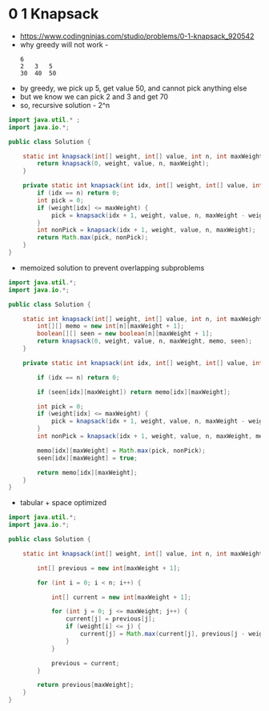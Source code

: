 # 0 1 Knapsack

- https://www.codingninjas.com/studio/problems/0-1-knapsack_920542
- why greedy will not work - 
  ```
  6
  2   3   5
  30  40  50
  ```
- by greedy, we pick up 5, get value 50, and cannot pick anything else
- but we know we can pick 2 and 3 and get 70
- so, recursive solution - 2^n

```java
import java.util.* ;
import java.io.*; 

public class Solution {

    static int knapsack(int[] weight, int[] value, int n, int maxWeight) {
        return knapsack(0, weight, value, n, maxWeight);
    }

    private static int knapsack(int idx, int[] weight, int[] value, int n, int maxWeight) {
        if (idx == n) return 0;
        int pick = 0;
        if (weight[idx] <= maxWeight) {
            pick = knapsack(idx + 1, weight, value, n, maxWeight - weight[idx]) + value[idx];
        }
        int nonPick = knapsack(idx + 1, weight, value, n, maxWeight);
        return Math.max(pick, nonPick);
    }
}
```

- memoized solution to prevent overlapping subproblems

```java
import java.util.*;
import java.io.*;

public class Solution {

    static int knapsack(int[] weight, int[] value, int n, int maxWeight) {
        int[][] memo = new int[n][maxWeight + 1];
        boolean[][] seen = new boolean[n][maxWeight + 1];
        return knapsack(0, weight, value, n, maxWeight, memo, seen);
    }

    private static int knapsack(int idx, int[] weight, int[] value, int n, int maxWeight, int[][] memo, boolean[][] seen) {

        if (idx == n) return 0;

        if (seen[idx][maxWeight]) return memo[idx][maxWeight];

        int pick = 0;
        if (weight[idx] <= maxWeight) {
            pick = knapsack(idx + 1, weight, value, n, maxWeight - weight[idx], memo, seen) + value[idx];
        }
        int nonPick = knapsack(idx + 1, weight, value, n, maxWeight, memo, seen);

        memo[idx][maxWeight] = Math.max(pick, nonPick);
        seen[idx][maxWeight] = true;

        return memo[idx][maxWeight];
    }
}
```

- tabular + space optimized 

```java
import java.util.*;
import java.io.*; 

public class Solution {

    static int knapsack(int[] weight, int[] value, int n, int maxWeight) {

        int[] previous = new int[maxWeight + 1];

        for (int i = 0; i < n; i++) {

            int[] current = new int[maxWeight + 1];

            for (int j = 0; j <= maxWeight; j++) {
                current[j] = previous[j];
                if (weight[i] <= j) {
                    current[j] = Math.max(current[j], previous[j - weight[i]] + value[i]);
                }
            }

            previous = current;
        }

        return previous[maxWeight];
    }
}
```

